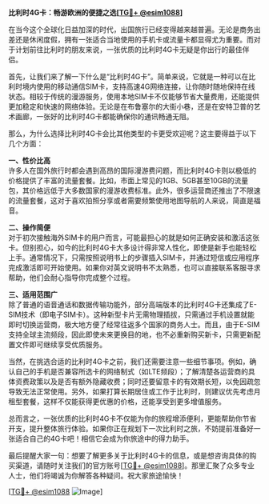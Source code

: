 **比利时4G卡：畅游欧洲的便捷之选[[TG💪+ @esim1088](https://t.me/s/esim1088)]**

在当今这个全球化日益加深的时代，出国旅行已经变得越来越普遍。无论是商务出差还是休闲度假，拥有一张适合当地使用的手机卡或流量卡都显得尤为重要。而对于计划前往比利时的朋友来说，一张优质的比利时4G卡无疑是你出行的最佳伴侣。

首先，让我们来了解一下什么是“比利时4G卡”。简单来说，它就是一种可以在比利时境内使用的移动通信SIM卡，支持高速4G网络连接，让你随时随地保持在线状态。相较于传统的漫游服务，使用本地SIM卡不仅能够节省大量费用，还能提供更加稳定和快速的网络体验。无论是在布鲁塞尔的大街小巷，还是在安特卫普的艺术画廊，一张好的比利时4G卡都能确保你的通讯畅通无阻。

那么，为什么选择比利时4G卡会比其他类型的卡更受欢迎呢？这主要得益于以下几个方面：

**一、性价比高**  
许多人在国外旅行时都会遇到高昂的国际漫游费问题，而比利时4G卡则以极低的价格提供了丰富的流量套餐。比如，市面上常见的1GB、5GB甚至10GB的流量包，其价格远低于大多数国家的漫游收费标准。此外，很多运营商还推出了不限速的流量套餐，这对于喜欢拍照分享或者需要频繁使用地图导航的人来说，简直是福音。

**二、操作简便**  
对于初次接触海外SIM卡的用户而言，可能最担心的就是如何正确安装和激活这张卡。但别担心，如今的比利时4G卡大多设计得非常人性化，即使是新手也能轻松上手。通常情况下，只需按照说明书上的步骤插入SIM卡，并通过短信或应用程序完成激活即可开始使用。如果你对英文说明书不太熟悉，也可以直接联系客服寻求帮助，他们会耐心指导你完成整个过程。

**三、适用范围广**  
除了普通的语音通话和数据传输功能外，部分高端版本的比利时4G卡还集成了E-SIM技术（即电子SIM卡）。这种新型卡片无需物理插拔，只需通过手机设置就能即时切换运营商，极大地方便了经常往返多个国家的商务人士。而且，由于E-SIM支持全球主流频段，因此即使未来更换目的地，也不必重新购买新卡，只需更新配置文件即可继续享受优质服务。

当然，在挑选合适的比利时4G卡之前，我们还需要注意一些细节事项。例如，确认自己的手机是否兼容所选卡的网络制式（如LTE频段）；了解清楚各运营商的具体资费政策以及是否有额外隐藏收费；同时还要留意卡的有效期长短，以免因疏忽导致无法正常使用。另外，如果打算长期居住或工作于比利时，则建议优先考虑月租型套餐，这样不仅能获得更优惠的价格，还能享受到更多增值服务。

总而言之，一张优质的比利时4G卡不仅能为你的旅程增添便利，更能帮助你节省开支，提升整体旅行体验。如果你正在规划下一次比利时之旅，不妨提前准备好一张适合自己的4G卡吧！相信它会成为你旅途中的得力助手。

最后提醒大家一句：想要了解更多关于比利时4G卡的信息，或是想咨询具体的购买渠道，请随时关注我们的官方账号[[TG💪+ @esim1088](https://t.me/s/esim1088)]。那里汇聚了众多专业人士，他们将竭诚为你解答各种疑问。祝大家旅途愉快！

[[TG💪+ @esim1088](https://t.me/s/esim1088) ![Image](https://i.postimg.cc/4NQfJmqS/Snipaste-2025-05-13-00-14-12.png)]